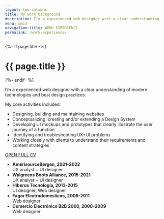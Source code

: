 ```yaml
---
layout: two-columns
title: My work background
description: I’m a experienced web designer with a clear understanding of modern technologies and best design practices.
menu: main
navigation-title: WORK EXPERIENCE
permalink: /work-experience/
---
```


<div class="page-content__copy">
    {%- if page.title -%}
        <h1 class="page-heading">{{ page.title }}</h1>
    {%- endif -%}
    <p>I’m a experienced web designer with a clear understanding of modern technologies and best design practices. </p>
    <p>My core activities included:
        <ul class="list">
            <li> Designing, building and maintaining websites</li>
            <li> Conceptualizing, creating and/or extending a Design System </li>
            <li> Developing UI mockups and prototypes that clearly illustrate the user journey of a function</li>
            <li> Identifying and troubleshooting UX+UI problems</li>
            <li> Working closely with clients to understand their requirements and content strategies</li>
        </ul>
    </p>
    <p class="text-center"><a class="button" target="_blank" href="../assets/docs/cv_mirian_duran.pdf" id="CV">OPEN FULL CV</a></p>
</div>
<div class="page-content__sidebar">
    <ul class="timeline">
        <li class="timeline__item">
            <strong>AmerisourceBergen, 2021-2022</strong> <br/>
            <span>UX analyst + UI designer</span>
        </li>
        <li class="timeline__item">
            <strong>Walgreens Boots Alliance, 2015-2021</strong> <br/>
            <span>UX analyst + UI designer</span>
        </li>
        <li class="timeline__item">
            <strong>Hiberus Tecnología, 2013-2015</strong> <br/>
            <span>UI designer, Web designer</span>
        </li>
        <li class="timeline__item">
            <strong>Fagor Electrodomésticos, 2009-2011</strong> <br/>
            <span>Web designer</span>
        </li>
        <li class="timeline__item">
            <strong>Comercio Electrónico B2B 2000, 2008-2009</strong> <br/>
            <span>Web designer</span>
        </li>
    </ul>
</div>